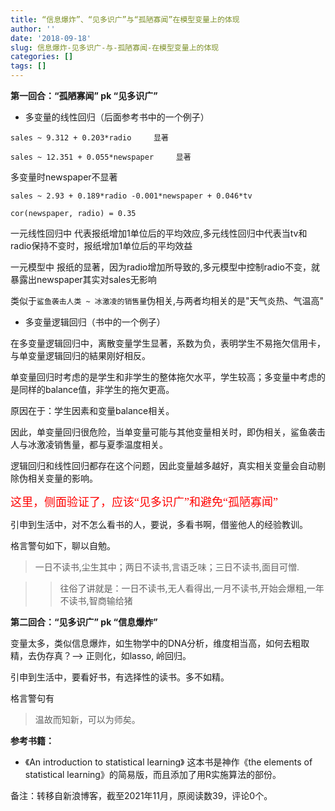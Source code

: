 ```yaml
---
title: “信息爆炸”、“见多识广”与“孤陋寡闻”在模型变量上的体现
author: ''
date: '2018-09-18'
slug: 信息爆炸-见多识广-与-孤陋寡闻-在模型变量上的体现
categories: []
tags: []
---
```


**第一回合：“孤陋寡闻” pk “见多识广”**

+ 多变量的线性回归（后面参考书中的一个例子）

`sales ~ 9.312 + 0.203*radio     显著`

`sales ~ 12.351 + 0.055*newspaper     显著`

多变量时newspaper不显著

`sales ~ 2.93 + 0.189*radio -0.001*newspaper + 0.046*tv`     

`cor(newspaper, radio) = 0.35`

一元线性回归中 代表报纸增加1单位后的平均效应,多元线性回归中代表当tv和radio保持不变时，报纸增加1单位后的平均效益

一元模型中 报纸的显著，因为radio增加所导致的,多元模型中控制radio不变，就暴露出newspaper其实对sales无影响

类似于`鲨鱼袭击人类 ~ 冰激凌的销售量`伪相关,与两者均相关的是"天气炎热、气温高"

+ 多变量逻辑回归（书中的一个例子）

在多变量逻辑回归中，离散变量学生显著，系数为负，表明学生不易拖欠信用卡，与单变量逻辑回归的結果刚好相反。

单变量回归时考虑的是学生和非学生的整体拖欠水平，学生较高；多变量中考虑的是同样的balance值，非学生的拖欠更高。

原因在于：学生因素和变量balance相关。

因此，单变量回归很危险，当单变量可能与其他变量相关时，即伪相关，鲨鱼袭击人与冰激凌销售量，都与夏季温度相关。

逻辑回归和线性回归都存在这个问题，因此变量越多越好，真实相关变量会自动剔除伪相关变量的影响。

<font face="微软雅黑" color=red size=4>这里，侧面验证了，应该“见多识广”和避免“孤陋寡闻”</font>

引申到生活中，对不怎么看书的人，要说，多看书啊，借鉴他人的经验教训。

格言警句如下，聊以自勉。

> 一日不读书,尘生其中；两日不读书,言语乏味；三日不读书,面目可憎.

> > 往俗了讲就是：一日不读书,无人看得出,一月不读书,开始会爆粗,一年不读书,智商输给猪


**第二回合：“见多识广” pk “信息爆炸”**

变量太多，类似信息爆炸，如生物学中的DNA分析，维度相当高，如何去粗取精，去伪存真？——> 正则化，如lasso, 岭回归。

引申到生活中，要看好书，有选择性的读书。多不如精。

格言警句有

> 温故而知新，可以为师矣。



**参考书籍：**

+ 《An introduction to statistical learning》
这本书是神作《the elements of statistical learning》的简易版，而且添加了用R实施算法的部份。



备注：转移自新浪博客，截至2021年11月，原阅读数39，评论0个。

